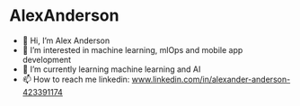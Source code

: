 
# AlexAnderson
- 👋 Hi, I’m Alex Anderson
- 👀 I’m interested in machine learning, mlOps and mobile app development
- 🌱 I’m currently learning machine learning and AI
- 📫 How to reach me linkedin: www.linkedin.com/in/alexander-anderson-423391174

